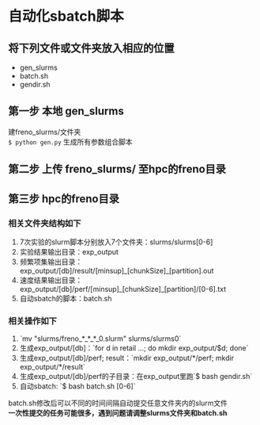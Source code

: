 # 自动化sbatch脚本
## 将下列文件或文件夹放入相应的位置
<ul>
<li>gen_slurms</li>
<li>batch.sh</li>
<li>gendir.sh</li>
</ul>

## 第一步 本地 gen_slurms
建freno_slurms/文件夹 <br>
`$ python gen.py` 生成所有参数组合脚本

## 第二步 上传 freno_slurms/ 至hpc的freno目录

## 第三步 hpc的freno目录

### 相关文件夹结构如下
<ol>
<li>7次实验的slurm脚本分别放入7个文件夹：slurms/slurms[0-6]</li>
<li>实验结果输出目录：exp_output</li>
<li>频繁项集输出目录：exp_output/[db]/result/[minsup]_[chunkSize]_[partition].out</li>
<li>速度结果输出目录：exp_output/[db]/perf/[minsup]_[chunkSize]_[partition]/[0-6].txt</li>
<li>自动sbatch的脚本：batch.sh</li>
</ol>

### 相关操作如下
<ol>
<li>`mv "slurms/freno_*_*_*_0.slurm" slurms/slurms0`</li>
<li>生成exp_output/[db]：`for d in retail ...; do mkdir exp_output/$d; done`</li>
<li>生成exp_output/[db]/perf; result：`mkdir exp_output/*/perf; mkdir exp_output/*/result`</li>
<li>生成exp_output/[db]/perf的子目录：在exp_output里跑`$ bash gendir.sh`</li>
<li>自动sbatch: `$ bash batch.sh [0-6]`</li>
</ol>
batch.sh修改后可以不同的时间间隔自动提交任意文件夹内的slurm文件<br>
<b>一次性提交的任务可能很多，遇到问题请调整slurms文件夹和batch.sh</b>
